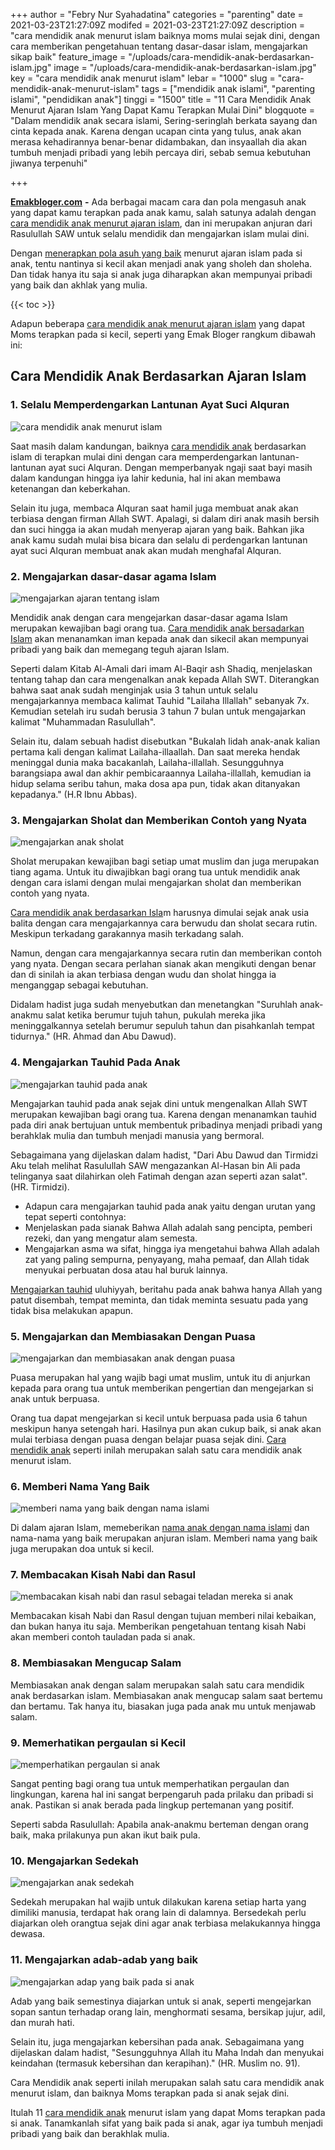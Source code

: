 +++
author = "Febry Nur Syahadatina"
categories = "parenting"
date = 2021-03-23T21:27:09Z
modifed = 2021-03-23T21:27:09Z
description = "cara mendidik anak menurut islam baiknya moms mulai sejak dini, dengan cara memberikan pengetahuan tentang dasar-dasar islam, mengajarkan sikap baik"
feature_image = "/uploads/cara-mendidik-anak-berdasarkan-islam.jpg"
image = "/uploads/cara-mendidik-anak-berdasarkan-islam.jpg"
key = "cara mendidik anak menurut islam"
lebar = "1000"
slug = "cara-mendidik-anak-menurut-islam"
tags = ["mendidik anak islami", "parenting islami", "pendidikan anak"]
tinggi = "1500"
title = "11 Cara Mendidik Anak Menurut Ajaran Islam Yang Dapat Kamu Terapkan Mulai Dini"
blogquote = "Dalam mendidik anak secara islami, Sering-seringlah berkata sayang dan cinta kepada anak. Karena dengan ucapan cinta yang tulus, anak akan merasa kehadirannya benar-benar didambakan, dan insyaallah dia akan tumbuh menjadi pribadi yang lebih percaya diri, sebab semua kebutuhan jiwanya terpenuhi"

+++

[**Emakbloger.com**](/) **-** Ada berbagai macam cara dan pola mengasuh anak yang dapat kamu terapkan pada anak kamu, salah satunya adalah dengan [cara mendidik anak menurut ajaran islam](/tags/mendidik-anak-silami), dan ini merupakan anjuran dari Rasulullah SAW untuk selalu mendidik dan mengajarkan islam mulai dini.

Dengan [menerapkan pola asuh yang baik](https://www.emakbloger.com/cara-mendidik-anak-dengan-pola-asuh-yang-benar/) menurut ajaran islam pada si anak, tentu nantinya si kecil akan menjadi anak yang sholeh dan sholeha. Dan tidak hanya itu saja si anak juga diharapkan akan mempunyai pribadi yang baik dan akhlak yang mulia.

{{< toc >}}

Adapun beberapa [cara mendidik anak menurut ajaran islam](/tags/parenting-islami) yang dapat Moms terapkan pada si kecil, seperti yang Emak Bloger rangkum dibawah ini:

## Cara Mendidik Anak Berdasarkan Ajaran Islam

### 1. Selalu Memperdengarkan Lantunan Ayat Suci Alquran

![cara mendidik anak menurut islam](/uploads/cara-mendidik-anak-berdasarkan-islam-1.jpg)

Saat masih dalam kandungan, baiknya [cara mendidik anak](/tags/pendidikan-anak) berdasarkan islam di terapkan mulai dini dengan cara memperdengarkan lantunan-lantunan ayat suci Alquran. Dengan memperbanyak ngaji saat bayi masih dalam kandungan hingga iya lahir kedunia, hal ini akan membawa ketenangan dan keberkahan.

Selain itu juga, membaca Alquran saat hamil juga membuat anak akan terbiasa dengan firman Allah SWT. Apalagi, si dalam diri anak masih bersih dan suci hingga ia akan mudah menyerap ajaran yang baik. Bahkan jika anak kamu sudah mulai bisa bicara dan selalu di perdengarkan lantunan ayat suci Alquran membuat anak akan mudah menghafal Alquran.

### 2. Mengajarkan dasar-dasar agama Islam

![mengajarkan ajaran tentang islam](/uploads/cara-mendidik-anak-berdasarkan-islam-2.jpg)

Mendidik anak dengan cara mengejarkan dasar-dasar agama Islam merupakan kewajiban bagi orang tua. [Cara mendidik anak bersadarkan Islam](/tags/mendidik-anak-islami) akan menanamkan iman kepada anak dan sikecil akan mempunyai pribadi yang baik dan memegang teguh ajaran Islam.

Seperti dalam Kitab Al-Amali dari imam Al-Baqir ash Shadiq, menjelaskan tentang tahap dan cara mengenalkan anak kepada Allah SWT. Diterangkan bahwa saat anak sudah menginjak usia 3 tahun untuk selalu mengajarkannya membaca kalimat Tauhid "Lailaha Illallah" sebanyak 7x. Kemudian setelah iru sudah berusia 3 tahun 7 bulan untuk mengajarkan kalimat "Muhammadan Rasulullah".

Selain itu, dalam sebuah hadist disebutkan "Bukalah lidah anak-anak kalian pertama kali dengan kalimat Lailaha-illaallah. Dan saat mereka hendak meninggal dunia maka bacakanlah, Lailaha-illallah. Sesungguhnya barangsiapa awal dan akhir pembicaraannya Lailaha-illallah, kemudian ia hidup selama seribu tahun, maka dosa apa pun, tidak akan ditanyakan kepadanya." (H.R Ibnu Abbas).

### 3. Mengajarkan Sholat dan Memberikan Contoh yang Nyata

![mengajarkan anak sholat](/uploads/cara-mendidik-anak-berdasarkan-islam.PNG)

Sholat merupakan kewajiban bagi setiap umat muslim dan juga merupakan tiang agama. Untuk itu diwajibkan bagi orang tua untuk mendidik anak dengan cara islami dengan mulai mengajarkan sholat dan memberikan contoh yang nyata.

[Cara mendidik anak berdasarkan Isla](/tags/parenting-islami)m harusnya dimulai sejak anak usia balita dengan cara mengajarkannya cara berwudu dan sholat secara rutin. Meskipun terkadang garakannya masih terkadang salah.

Namun, dengan cara mengajarkannya secara rutin dan memberikan contoh yang nyata. Dengan secara perlahan sianak akan mengikuti dengan benar dan di sinilah ia akan terbiasa dengan wudu dan sholat hingga ia menganggap sebagai kebutuhan.

Didalam hadist juga sudah menyebutkan dan menetangkan "Suruhlah anak-anakmu salat ketika berumur tujuh tahun, pukulah mereka jika meninggalkannya setelah berumur sepuluh tahun dan pisahkanlah tempat tidurnya." (HR. Ahmad dan Abu Dawud).

### 4. Mengajarkan Tauhid Pada Anak

![mengajarkan tauhid pada anak](/uploads/cara-mendidik-anak-berdasarkan-islam-3.jpg)

Mengajarkan tauhid pada anak sejak dini untuk mengenalkan Allah SWT merupakan kewajiban bagi orang tua. Karena dengan menanamkan tauhid pada diri anak bertujuan untuk membentuk pribadinya menjadi pribadi yang berahklak mulia dan tumbuh menjadi manusia yang bermoral.

Sebagaimana yang dijelaskan dalam hadist, "Dari Abu Dawud dan Tirmidzi Aku telah melihat Rasulullah SAW mengazankan Al-Hasan bin Ali pada telinganya saat dilahirkan oleh Fatimah dengan azan seperti azan salat". (HR. Tirmidzi).

- Adapun cara mengajarkan tauhid pada anak yaitu dengan urutan yang tepat seperti contohnya:
- Menjelaskan pada sianak Bahwa Allah adalah sang pencipta, pemberi rezeki, dan yang mengatur alam semesta.
- Mengajarkan asma wa sifat, hingga iya mengetahui bahwa Allah adalah zat yang paling sempurna, penyayang, maha pemaaf, dan Allah tidak menyukai perbuatan dosa atau hal buruk lainnya.

[Mengajarkan tauhid](/tags/pendidikan-anak) uluhiyyah, beritahu pada anak bahwa hanya Allah yang patut disembah, tempat meminta, dan tidak meminta sesuatu pada yang tidak bisa melakukan apapun.

### 5. Mengajarkan dan Membiasakan Dengan Puasa

![mengajarkan dan membiasakan anak dengan puasa](/uploads/cara-mendidik-anak-berdasarkan-islam-4.jpg)

Puasa merupakan hal yang wajib bagi umat muslim, untuk itu di anjurkan kepada para orang tua untuk memberikan pengertian dan mengejarkan si anak untuk berpuasa.

Orang tua dapat mengejarkan si kecil untuk berpuasa pada usia 6 tahun meskipun hanya setengah hari. Hasilnya pun akan cukup baik, si anak akan mulai terbiasa dengan puasa dengan belajar puasa sejak dini. [Cara mendidik anak](https://www.emakbloger.com/cara-mendidik-anak-dengan-pola-asuh-yang-benar/) seperti inilah merupakan salah satu cara mendidik anak menurut islam.

### 6. Memberi Nama Yang Baik

![memberi nama yang baik dengan nama islami](/uploads/1-1.jpg)

Di dalam ajaran Islam, memeberikan [nama anak dengan nama islami](https://www.emakbloger.com/nama-anak-islami/) dan nama-nama yang baik merupakan anjuran islam. Memberi nama yang baik juga merupakan doa untuk si kecil.

### 7. Membacakan Kisah Nabi dan Rasul

![membacakan kisah nabi dan rasul sebagai teladan mereka si anak](/uploads/cara-mendidik-anak-berdasarkan-islam-5.jpg)

Membacakan kisah Nabi dan Rasul dengan tujuan memberi nilai kebaikan, dan bukan hanya itu saja. Memberikan pengetahuan tentang kisah Nabi akan memberi contoh tauladan pada si anak.

### 8. Membiasakan Mengucap Salam

Membiasakan anak dengan salam merupakan salah satu cara mendidik anak berdasarkan islam. Membiasakan anak mengucap salam saat bertemu dan bertamu. Tak hanya itu, biasakan juga pada anak mu untuk menjawab salam.

### 9. Memerhatikan pergaulan si Kecil

![memperhatikan pergaulan si anak](/uploads/cara-mendidik-anak-berdasarkan-islam-6.jpg)

Sangat penting bagi orang tua untuk memperhatikan pergaulan dan lingkungan, karena hal ini sangat berpengaruh pada prilaku dan pribadi si anak. Pastikan si anak berada pada lingkup pertemanan yang positif.

Seperti sabda Rasulullah: Apabila anak-anakmu berteman dengan orang baik, maka prilakunya pun akan ikut baik pula.

### 10. Mengajarkan Sedekah

![mengajarkan anak sedekah](/uploads/cara-mendidik-anak-berdasarkan-islam-7.jpg)

Sedekah merupakan hal wajib untuk dilakukan karena setiap harta yang dimiliki manusia, terdapat hak orang lain di dalamnya. Bersedekah perlu diajarkan oleh orangtua sejak dini agar anak terbiasa melakukannya hingga dewasa.

### 11. Mengajarkan adab-adab yang baik

![mengajarkan adap yang baik pada si anak](/uploads/cara-mendidik-anak-berdasarkan-islam-8.jpg)

Adab yang baik semestinya diajarkan untuk si anak, seperti mengejarkan sopan santun terhadap orang lain, menghormati sesama, bersikap jujur, adil, dan murah hati.

Selain itu, juga mengajarkan kebersihan pada anak. Sebagaimana yang dijelaskan dalam hadist, "Sesungguhnya Allah itu Maha Indah dan menyukai keindahan (termasuk kebersihan dan kerapihan)." (HR. Muslim no. 91).

Cara Mendidik anak seperti inilah merupakan salah satu cara mendidik anak menurut islam, dan baiknya Moms terapkan pada si anak sejak dini.

Itulah 11 [cara mendidik anak](https://www.emakbloger.com/cara-mendidik-anak-dengan-pola-asuh-yang-benar/) menurut islam yang dapat Moms terapkan pada si anak. Tanamkanlah sifat yang baik pada si anak, agar iya tumbuh menjadi pribadi yang baik dan berakhlak mulia.

